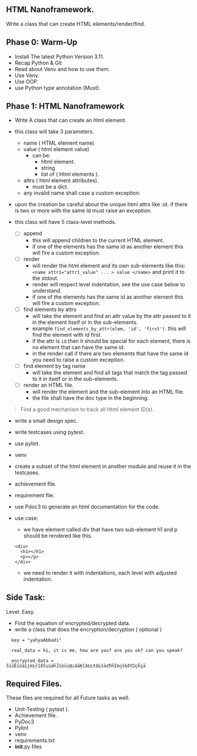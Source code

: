 HTML Nanoframework.
--

Write a class that can create HTML elements/render/find.

Phase 0: Warm-Up
--

* Install The latest Python Version 3.11.
* Recap Python & Git
* Read about Venv and how to use them.
* Use Venv.
* Use OOP.
* use Python type annotation (Must).

Phase 1: HTML Nanoframework
--
* Write A class that can create an html element.

- this class will take 3 parameters.
  - name ( HTML element name)
  - value ( html element value)
    - can be:
      - Html element.
      - string
      - list of ( Html elements ).
  - attrs ( html element attributes).
    - must be a dict.
  - any invalid name shall case a custom exception.

- upon the creation be careful about the unique html attrs like :id. if there is two or more with the same id must raise an exception.

- this class will have 5 class-level methods.
  - [ ] append
    - this will append children to the current HTML element.
    - if one of the elements has the same id as another element this will fire a custom exception.  
  - [ ] render
    - will render the html element and its own sub-elements like this: ``` <name attr1="attr1_value" ... > value </name> ``` and print it to the stdout.
    - render will respect level indentation, see the use case below to understand.
    - if one of the elements has the same id as another element this will fire a custom exception.  
  - [ ] find elements by attrs
    - will take the element and find an attr value by the attr passed to it in the element itself or in the sub-elements.
    - example `find_elements_by_attr(elem, 'id', 'first')`. this will find the element with id first.
    - if the attr is `id` then it should be special for each element, there is no element that can have the same id.
    - in the render call if there are two elements that have the same id you need to raise a custom exception. 
  - [ ] find element by tag name
    - will take the element and find all tags that match the tag passed to it in itself or in the sub-elements.
  - [ ] render an HTML file.
    - will render the element and the sub-element into an HTML file.
    - the file shall have the doc type in the beginning.
  
 > Find a good mechanism to track all Html element ID(s).
 
 - write a small design spec.
 - write testcases using pytest.
 - use pylint.
 - venv 
 - create a subset of the html element in another module and reuse it in the testcases.
 - achievement file.
 - requirement file.
 - use Pdoc3 to generate an html documentation for the code.
 
 - use case:
   - we have element called div that have two sub-element h1 and p should be rendered like this.
    ```
    <div>
      <h1></h1>
      <p></p>
    </div>
    ```
   - we need to render it with indentations, each level with adjusted indentation.



Side Task:
--

Level: Easy.

* Find the equation of encrypted/decrypted data.
* write a class that does the encryption/decryption ( optional )
```
  key = "yahyaAbbadi"

  real_data = hi, it is me, how are you? are you ok? can you speak?

  encrypted_data = ŚīüĒīöäĭĵèĿŗîðŚıùäĥĴĭòūıŅıâãĶĩâŁŁŧâĿŝā¢ħĥİèŋšķðťĲçĥįā

```


Required Files.
-- 
These files are required for all Future tasks as well.

* Unit-Testing ( pytest ).
* Achievement file.
* PyDoc3
* Pylint
* venv
* requirements.txt
* __init__.py files
